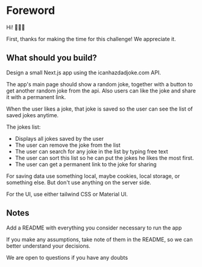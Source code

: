 # Foreword
Hi! 🙋🏼‍♂️ 

First, thanks for making the time for this challenge! We appreciate it.

## What should you build?

Design a small Next.js app using the icanhazdadjoke.com API.

The app's main page should show a random joke, together with a button to get another random joke from the api. Also users can like the joke and share it with a permanent link.

When the user likes a joke, that joke is saved so the user can see the list of saved jokes anytime.

The jokes list: 

- Displays all jokes saved by the user
- The user can remove the joke from the list
- The user can search for any joke in the list by typing free text
- The user can sort this list so he can put the jokes he likes the most first.
- The user can get a permanent link to the joke for sharing

For saving data use something local, maybe cookies, local storage, or something else. But don't use anything on the server side.

For the UI, use either tailwind CSS or Material UI.

## Notes

Add a README with everything you consider necessary to run the app

If you make any assumptions, take note of them in the README, so we can better understand your decisions.

We are open to questions if you have any doubts
